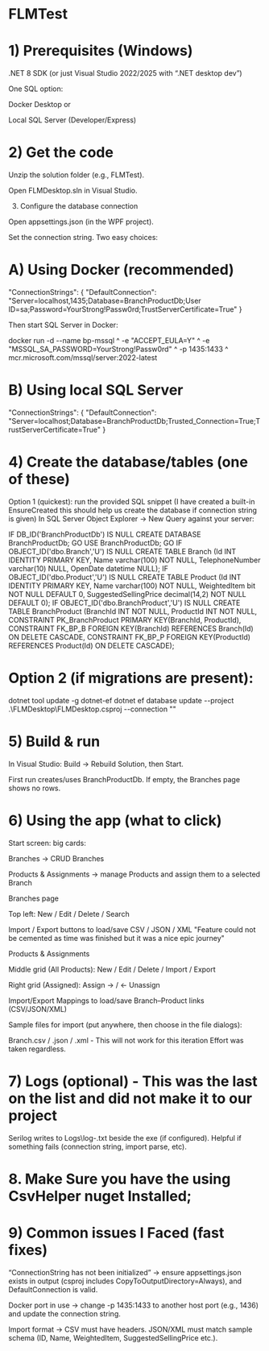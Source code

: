 # FLMTest


# 1) Prerequisites (Windows)

.NET 8 SDK (or just Visual Studio 2022/2025 with “.NET desktop dev”)

One SQL option:

Docker Desktop or

Local SQL Server (Developer/Express)

# 2) Get the code

Unzip the solution folder (e.g., FLMTest).

Open FLMDesktop.sln in Visual Studio.

3) Configure the database connection

Open appsettings.json (in the WPF project).

Set the connection string. Two easy choices:

# A) Using Docker (recommended)

"ConnectionStrings": {
  "DefaultConnection": "Server=localhost,1435;Database=BranchProductDb;User ID=sa;Password=YourStrong!Passw0rd;TrustServerCertificate=True"
}

Then start SQL Server in Docker:

docker run -d --name bp-mssql ^
  -e "ACCEPT_EULA=Y" ^
  -e "MSSQL_SA_PASSWORD=YourStrong!Passw0rd" ^
  -p 1435:1433 ^
  mcr.microsoft.com/mssql/server:2022-latest


# B) Using local SQL Server

"ConnectionStrings": {
  "DefaultConnection": "Server=localhost;Database=BranchProductDb;Trusted_Connection=True;TrustServerCertificate=True"
}

# 4) Create the database/tables (one of these)

Option 1 (quickest): run the provided SQL snippet (I have created a built-in EnsureCreated this should help us create the database if connection string is given)
In SQL Server Object Explorer → New Query against your server:

IF DB_ID('BranchProductDb') IS NULL CREATE DATABASE BranchProductDb;
GO
USE BranchProductDb;
GO
IF OBJECT_ID('dbo.Branch','U') IS NULL
CREATE TABLE Branch (Id INT IDENTITY PRIMARY KEY, Name varchar(100) NOT NULL, TelephoneNumber varchar(10) NULL, OpenDate datetime NULL);
IF OBJECT_ID('dbo.Product','U') IS NULL
CREATE TABLE Product (Id INT IDENTITY PRIMARY KEY, Name varchar(100) NOT NULL, WeightedItem bit NOT NULL DEFAULT 0, SuggestedSellingPrice decimal(14,2) NOT NULL DEFAULT 0);
IF OBJECT_ID('dbo.BranchProduct','U') IS NULL
CREATE TABLE BranchProduct (BranchId INT NOT NULL, ProductId INT NOT NULL,
  CONSTRAINT PK_BranchProduct PRIMARY KEY(BranchId, ProductId),
  CONSTRAINT FK_BP_B FOREIGN KEY(BranchId) REFERENCES Branch(Id) ON DELETE CASCADE,
  CONSTRAINT FK_BP_P FOREIGN KEY(ProductId) REFERENCES Product(Id) ON DELETE CASCADE);


# Option 2 (if migrations are present):

dotnet tool update -g dotnet-ef
dotnet ef database update --project .\FLMDesktop\FLMDesktop.csproj --connection "<your connection string>"

# 5) Build & run

In Visual Studio: Build → Rebuild Solution, then Start.

First run creates/uses BranchProductDb. If empty, the Branches page shows no rows.

# 6) Using the app (what to click)

Start screen: big cards:

Branches → CRUD Branches

Products & Assignments → manage Products and assign them to a selected Branch

Branches page

Top left: New / Edit / Delete / Search

Import / Export buttons to load/save CSV / JSON / XML "Feature could not be cemented as time was finished but it was a nice epic journey"

Products & Assignments

Middle grid (All Products): New / Edit / Delete / Import / Export

Right grid (Assigned): Assign → / ← Unassign

Import/Export Mappings to load/save Branch–Product links (CSV/JSON/XML)

Sample files for import (put anywhere, then choose in the file dialogs):

Branch.csv / .json / .xml  - This will not work for this iteration Effort was taken regardless.

# 7) Logs (optional) - This was the last on the list and did not make it to our project

Serilog writes to Logs\log-<date>.txt beside the exe (if configured).
Helpful if something fails (connection string, import parse, etc).

# 8. Make Sure you have the using CsvHelper nuget Installed; 

# 9) Common issues I Faced (fast fixes)

“ConnectionString has not been initialized” → ensure appsettings.json exists in output (csproj includes CopyToOutputDirectory=Always), and DefaultConnection is valid.

Docker port in use → change -p 1435:1433 to another host port (e.g., 1436) and update the connection string.

Import format → CSV must have headers. JSON/XML must match sample schema (ID, Name, WeightedItem, SuggestedSellingPrice etc.).
